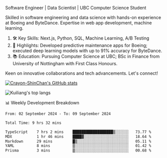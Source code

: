 Software Engineer | Data Scientist | UBC Computer Science Student

Skilled in software engineering and data science with hands-on experience at Boeing and ByteDance. Expertise in web app development, machine learning.

1. 🛠 Key Skills: Next.js, Python, SQL, Machine Learning, A/B Testing
2. 💼 Highlights: Developed predictive maintenance apps for Boeing; executed deep learning models with up to 91% accuracy for ByteDance.
3. 📚 Education: Pursuing Computer Science at UBC; BSc in Finance from University of Nottingham with First Class Honours.

Keen on innovative collaborations and tech advancements. Let's connect!

[![Crayon-ShinChan's GitHub stats](https://github-readme-stats.vercel.app/api?username=Crayon-ShinChan)](https://github.com/anuraghazra/github-readme-stats)

![Kuiliang's top langs](https://github-readme-stats.vercel.app/api/top-langs?username=Crayon-ShinChan&&hide=tex,jupyter%20notebook,mdx,scss)

📊 Weekly Development Breakdown

<!--START_SECTION:waka-->

```txt
From: 02 September 2024 - To: 09 September 2024

Total Time: 9 hrs 32 mins

TypeScript    7 hrs 2 mins    ██████████████████▒░░░░░░   73.77 %
MDX           1 hr 46 mins    ████▓░░░░░░░░░░░░░░░░░░░░   18.64 %
Markdown      29 mins         █▒░░░░░░░░░░░░░░░░░░░░░░░   05.11 %
YAML          8 mins          ▒░░░░░░░░░░░░░░░░░░░░░░░░   01.42 %
Prisma        3 mins          ▒░░░░░░░░░░░░░░░░░░░░░░░░   00.68 %
```

<!--END_SECTION:waka-->
